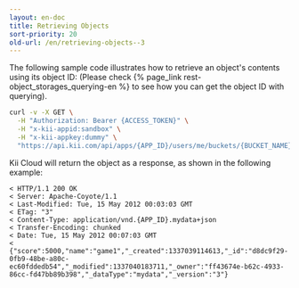 ```yaml
---
layout: en-doc
title: Retrieving Objects
sort-priority: 20
old-url: /en/retrieving-objects--3
---
```

The following sample code illustrates how to retrieve an object's contents using its object ID:
(Please check {% page_link rest-object_storages_querying-en %} to see how you can get the object ID with querying).


```sh
curl -v -X GET \
  -H "Authorization: Bearer {ACCESS_TOKEN}" \
  -H "x-kii-appid:sandbox" \
  -H "x-kii-appkey:dummy" \
  "https://api.kii.com/api/apps/{APP_ID}/users/me/buckets/{BUCKET_NAME}/objects/{OBJECT_ID}"
```

Kii Cloud will return the object as a response, as shown in the following example:

```
< HTTP/1.1 200 OK
< Server: Apache-Coyote/1.1
< Last-Modified: Tue, 15 May 2012 00:03:03 GMT
< ETag: "3"
< Content-Type: application/vnd.{APP_ID}.mydata+json
< Transfer-Encoding: chunked
< Date: Tue, 15 May 2012 00:07:03 GMT
<
{"score":5000,"name":"game1","_created":1337039114613,"_id":"d8dc9f29-0fb9-48be-a80c-ec60fddedb54","_modified":1337040183711,"_owner":"ff43674e-b62c-4933-86cc-fd47bb89b398","_dataType":"mydata","_version":"3"}
```
